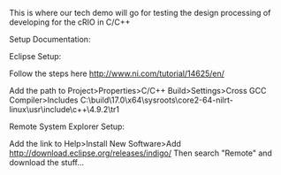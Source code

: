 This is where our tech demo will go for testing the design processing of developing for the cRIO in C/C++ 

Setup Documentation:

Eclipse Setup:

Follow the steps here
http://www.ni.com/tutorial/14625/en/

Add the path to Project>Properties>C/C++ Build>Settings>Cross GCC Compiler>Includes
C:\build\17.0\x64\sysroots\core2-64-nilrt-linux\usr\include\c++\4.9.2\tr1

Remote System Explorer Setup:

Add the link to Help>Install New Software>Add
http://download.eclipse.org/releases/indigo/
Then search "Remote" and download the stuff...
